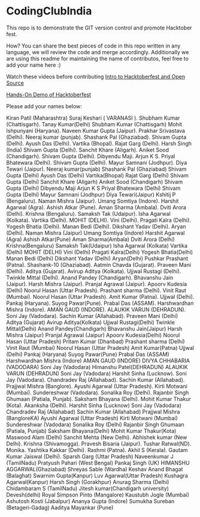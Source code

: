 # CodingClubIndia

This repo is to demonstrate the GIT version control and promote Hacktober fest.

How?
You can share the best pieces of code in this repo written in any language, we will review the code and merge accordingly. Additionally we are using this readme for maintaining the name of contributos, feel free to add your name here :) 

Watch these videos before contributing
[Intro to Hacktoberfest and Open Source](https://www.youtube.com/watch?v=RdwbdOKMiTc&t=27s)


[Hands-On Demo of Hacktoberfest](https://www.youtube.com/watch?v=-PAcwWag-hI)

Please add your names below:

Kiran Patil (Maharashtra)
Suraj Keshari ( VARANASI ).
Shubham Kumar (Chattisgarh).
Tanay Kumar(Delhi)
Shubham Kumar (Chattisgarh)
Mohit Ishpunyani (Haryana).
Naveen Kumar Gupta (Jaipur).
Prakhar Srivastava (Delhi).
Neeraj kumar (punjab).
Shashank Pal (Ghaziabad).
Shivam Gupta (Delhi).
Ayush Das (Delhi).
Vartika (Bhopal).
Rajat Garg (Delhi).
Harsh Singh (India)
Shivam Gupta (Delhi).
Sanchit Khare (Aligarh).
Aniket Sood (Chandigarh).
Shivam Gupta (Delhi).
Dibyendu Maji.
Arjun K S.
Priyal Bhatewara (Delhi).
Shivam Gupta (Delhi).
Mayur Samnani (Jodhpur).
Diya Tewari (Jaipur).
Neeraj kumar(punjab)
Shashank Pal (Ghaziabad)
Shivam Gupta (Delhi)
Ayush Das (Delhi)
Vartika(Bhopal)
Rajat Garg (Delhi)
Shivam Gupta (Delhi)
Sanchit Khare (Aligarh)
Aniket Sood (Chandigarh)
Shivam Gupta (Delhi)
Dibyendu Maji
Arjun K S
Priyal Bhatewara (Delhi)
Shivam Gupta (Delhi)
Mayur Samnani (Jodhpur)
Diya Tewari(Jaipur)
Kshitij P (Bengaluru).
Naman Mishra (Jaipur).
Umang Somtiya (Indore).
Harshit Agarwal (Agra).
Ashish Atkar (Pune).
Aman Sharma (Ambala).
Dviti Arora (Delhi).
Krishna (Bengaluru).
Samaksh Tak (Udaipur).
Isha Agarwal (Kolkata).
Vartika (Delhi).
MOHIT (DELHI).
Vini (Delhi).
Pragati Kalra (Delhi).
Yogesh Bhatia (Delhi).
Manan Bedi (Delhi).
Dikshant Yadav (Delhi).
Aryan (Delhi).
Naman Mishra (Jaipur)
Umang Somtiya (Indore)
Harshit Agarwal (Agra)
Ashish Atkar(Pune)
Aman Sharma(Ambala)
Dviti Arora (Delhi)
Krishna(Bengaluru)
Samaksh Tak(Udaipur)
Isha Agarwal (Kolkata)
Vartika (Delhi)
MOHIT (DELHI)
Vini (Delhi)
Pragati Kalra(Delhi)
Yogesh Bhatia(Delhi)
Manan Bedi (Delhi)
Dikshant Yadav (Delhi)
Aryan(Delhi)
Pushkar Prashant (Patna).
Shashank-10 (Ghaziabad).
Aatmin Chavda (Gujarat).
Praveen Mani (Delhi).
Aditya (Gujarat).
Avirup Aditya (Kolkata).
Ujjwal Rustagi (Delhi).
Twinkle Mittal (Delhi).
Anand Pandey (Chandigarh).
Bhavanshu Jain (Jaipur).
Harsh Mishra (Jaipur).
Pranjal Agrawal (Jaipur).
Apoorv Kudesia (Delhi)
Noorul Hasan (Uttar Pradesh).
Prashant sharma (Delhi).
Vinit Raut (Mumbai).
Noorul Hasan (Uttar Pradesh).
Amit Kumar (Patna).
Ujjwal (Delhi).
Pankaj  (Haryana).
Suyog Pawar(Pune).
Prabal Das (ASSAM).
Harshwardhan Mishra (Indore).
AMAN GAUD (INDORE).
ALAUKIK VARUN (DEHRADUN).
Soni Jay (Vadodara).
Sachin Kumar (Allahabad).
Praveen Mani (Delhi)
Aditya (Gujarat)
Avirup Aditya(Kolkata)
Ujjwal Rustagi(Delhi)
Twinkle Mittal(Delhi)
Anand Pandey(Chandigarh)
Bhavanshu Jain(Jaipur)
Harsh Mishra (Jaipur)
Pranjal Agrawal (Jaipur)
Apoorv Kudesia(Delhi)
Noorul Hasan (Uttar Pradesh)
Pritam Kumar (Dhanbad)
Prashant sharma (Delhi)
Vinit Raut (Mumbai)
Noorul Hasan (Uttar Pradesh)
Amit Kumar(Patna)
Ujjwal (Delhi)
Pankaj  (Haryana)
Suyog Pawar(Pune)
Prabal Das (ASSAM)
Harshwardhan Mishra (Indore)
AMAN GAUD (INDORE)
DIVYA CHHABARIA (VADODARA)
Soni Jay (Vadodara)
Himanshu Patel(DEHRADUN)
ALAUKIK VARUN (DEHRADUN)
Soni Jay (Vadodara)
Harshit Sinha (Lucknow).
Soni Jay (Vadodara).
Chandradev Raj (Allahabad).
Sachin Kumar (Allahabad).
Prajjwal Mishra (Banglore).
Ayushi Agarwal (Uttar Pradesh).
Kirti Motwani (Mumbai).
Sundereshwar (Vadodara).
Sonalika Roy (Delhi).
Rajanbir Singh Ghumaan (Patiala, Punjab).
Saksham Bhayana (Delhi).
Mohit Kumar Thakur (Kota).
Akanksha (Delhi).
Harshit Sinha (Lucknow)
Soni Jay (Vadodara)
Chandradev Raj (Allahabad)
Sachin Kumar (Allahabad)
Prajjwal Mishra (BangloreKA)
Ayushi Agarwal (Uttar Pradesh)
Kirti Motwani (Mumbai)
Sundereshwar (Vadodara)
Sonalika Roy (Delhi)
Rajanbir Singh Ghumaan (Patiala, Punjab)
Saksham Bhayana(Delhi)
Mohit Kumar Thakur(Kota)
Maswood Alam (Delhi)
Sanchit Mehta (New Delhi).
Abhishek kumar (New Delhi).
Krishna (Shivamogga).
Pravesh Bisaria (Jaipur).
Tushar Ratwal(ND).
Monika.
Yashtika Kakkar (Delhi).
Rashmi (Patna).
Akhil S  (Kerala).
Gautam Kumar Jaiswal (Delhi).
Sparsh Garg (Uttar Pradesh)
Naveenkumar J (TamilNadu)
Pratyush Pahari (West Bengal)
Pankaj Singh (UK)
HIMANSHU AGGARWAL(Ghaziabad)
Shreyas Sable (Wardha)
Keshav Anand Bhagat (Balaghat)
Swarnim Gupta(Kanpur)
Luv Agarwal(Uttar Pradesh)
Kushagra Agarwal(Kanpur)
Harsh Singh (Gorakhpur)
Anurag Sharma (Delhi)
Chidambaram S (TamilNadu)
Jitesh kumar(Chandigarh university)
Devesh(delhi)
Royal Simpson Pinto (Mangalore)
Kaustubh Jogle (Mumbai)
Ashutosh Kosti (Jabalpur)
Ananya Gupta (Indore)
Sumukha Sureban (Betageri-Gadag)
Aaditya Mayankar (Pune)
